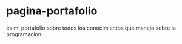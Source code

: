 # pagina-portafolio
es mi portafolio sobre todos los conocimientos que manejo sobre la programacion
